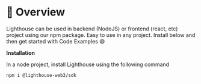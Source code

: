 # 🎯 Overview

Lighthouse can be used in backend (NodeJS) or frontend (react, etc) project using our npm package. Easy to use in any project. Install below and then get started with Code Examples :smile:

**Installation**

In a node project, install Lighthouse using the following command

```
npm i @lighthouse-web3/sdk
```
